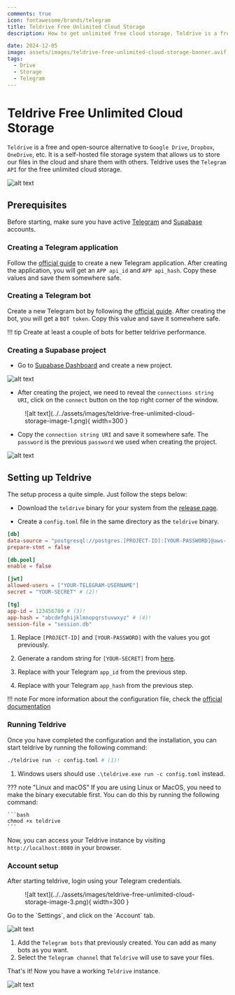 ```yaml
---
comments: true
icon: fontawesome/brands/telegram
title: Teldrive Free Unlimited Cloud Storage
description: How to get unlimited free cloud storage. Teldrive is a free and open-source alternative to Google Drive, Dropbox, and OneDrive. It is a self-hosted file storage system that allows us to store our files in the cloud and share them with others.

date: 2024-12-05
image: assets/images/teldrive-free-unlimited-cloud-storage-banner.avif
tags:
  - Drive
  - Storage
  - Telegram
---
```


# Teldrive Free Unlimited Cloud Storage

`Teldrive` is a free and open-source alternative to `Google Drive`, `Dropbox`, `OneDrive`, etc. It is a self-hosted file storage system that allows us to store our files in the cloud and share them with others. Teldrive uses the `Telegram API` for the free unlimited cloud storage.

![alt text](../../assets/images/teldrive-free-unlimited-cloud-storage-image-6.png)

## Prerequisites

Before starting, make sure you have active [Telegram](https://telegram.org/) and [Supabase](https://supabase.com/) accounts.

### Creating a Telegram application

Follow the [official guide](https://core.telegram.org/api/obtaining_api_id) to create a new Telegram application. After creating the application, you will get an `APP api_id` and `APP api_hash`. Copy these values and save them somewhere safe.

### Creating a Telegram bot

Create a new Telegram bot by following the [official guide](https://core.telegram.org/bots#how-do-i-create-a-bot). After creating the bot, you will get a `BOT token`. Copy this value and save it somewhere safe.

!!! tip
    Create at least a couple of bots for better teldrive performance.

### Creating a Supabase project

- Go to [Supabase Dashboard](https://supabase.com/dashboard/projects) and create a new project.

![alt text](../../assets/images/teldrive-free-unlimited-cloud-storage-image.png)

- After creating the project, we need to reveal the `connections string URI`, click on the `connect` button on the top right corner of the window.

<figure markdown="span">
![alt text](../../assets/images/teldrive-free-unlimited-cloud-storage-image-1.png){ width=300 }
</figure>

- Copy the `connection string URI` and save it somewhere safe. The `password` is the previous `password` we used when creating the project.

![alt text](../../assets/images/teldrive-free-unlimited-cloud-storage-image-2.png)

## Setting up Teldrive

The setup process a quite simple. Just follow the steps below:

- Download the `teldrive` binary for your system from the [release page](https://github.com/tgdrive/teldrive/releases).

- Create a `config.toml` file in the same directory as the `teldrive` binary.

```toml title="config.toml"
[db]
data-source = "postgresql://postgres.[PROJECT-ID]:[YOUR-PASSWORD]@aws-.../postgres" # (1)!
prepare-stmt = false

[db.pool]
enable = false

[jwt]
allowed-users = ["YOUR-TELEGRAM-USERNAME"]
secret = "YOUR-SECRET" # (2)!

[tg]
app-id = 123456789 # (3)!
app-hash = "abcdefghijklmnopqrstuvwxyz" # (4)!
session-file = "session.db"
```

1. Replace `[PROJECT-ID]` and `[YOUR-PASSWORD]` with the values you got previously.

2. Generate a random string for `[YOUR-SECRET]` from [here](https://generate-secret.vercel.app/64).

3. Replace with your Telegram `app_id` from the previous step.

4. Replace with your Telegram `app_hash` from the previous step.

!!! note
    For more information about the configuration file, check the [official documentation](https://github.com/tgdrive/teldrive)

### Running Teldrive

Once you have completed the configuration and the installation, you can start teldrive by running the following command:

```bash
./teldrive run -c config.toml # (1)!
```

1. Windows users should use `.\teldrive.exe run -c config.toml` instead.

??? note "Linux and macOS"
    If you are using Linux or MacOS, you need to make the binary executable first. You can do this by running the following command:

    ```bash
    chmod +x teldrive
    ```

Now, you can access your Teldrive instance by visiting `http://localhost:8080` in your browser.

### Account setup

After starting teldrive, login using your Telegram credentials.

<figure markdown="span">
![alt text](../../assets/images/teldrive-free-unlimited-cloud-storage-image-3.png){ width=300 }
</figure>
Go to the `Settings`, and click on the `Account` tab.

![alt text](../../assets/images/teldrive-free-unlimited-cloud-storage-image-4.png)

1. Add the `Telegram bots` that previously created. You can add as many bots as you want.
2. Select the `Telegram channel` that `Teldrive` will use to save your files.

That's it! Now you have a working `Teldrive` instance.

![alt text](../../assets/images/teldrive-free-unlimited-cloud-storage-image-5.png)
